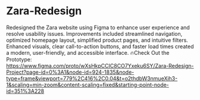 # Zara-Redesign
Redesigned the Zara website using Figma to enhance user experience and resolve usability issues. Improvements included streamlined navigation, optimized homepage layout, simplified product pages, and intuitive filters. Enhanced visuals, clear call-to-action buttons, and faster load times created a modern, user-friendly, and accessible interface.
🔥Check Out the Prototype: https://www.figma.com/proto/wXsHkpCCIC8CO7Yxeku6SY/Zara-Redesign-Project?page-id=0%3A1&node-id=924-1835&node-type=frame&viewport=779%2C416%2C0.04&t=o2thdbW3nmueXih3-1&scaling=min-zoom&content-scaling=fixed&starting-point-node-id=351%3A228

